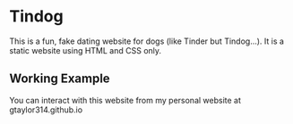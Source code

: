# Tindog
This is a fun, fake dating website for dogs (like Tinder but Tindog...). It is a static website using HTML and CSS only.

## Working Example
You can interact with this website from my personal website at gtaylor314.github.io 